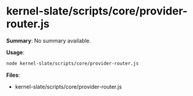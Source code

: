 # kernel-slate/scripts/core/provider-router.js

**Summary**: No summary available.

**Usage**:

```bash
node kernel-slate/scripts/core/provider-router.js
```

**Files**:
- kernel-slate/scripts/core/provider-router.js
